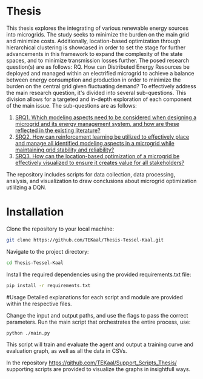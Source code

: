 # Thesis

This thesis explores the integrating of various renewable energy sources into microgrids. The study seeks to minimize the burden on the main grid and minimize costs. Additionally, location-based optimization through hierarchical clustering is showcased in order to set the stage for further advancements in this framework to expand the complexity of the state spaces, and to minimize transmission losses further. The posed research question(s) are as follows: 
RQ. How can Distributed Energy Resources be deployed and managed within an electrified microgrid to achieve a balance between energy consumption and production in order to minimize the burden on the central grid given fluctuating demand?
To effectively address the main research question, it's divided into several sub-questions. This division allows for a targeted and in-depth exploration of each component of the main issue. The sub-questions are as follows:
1. [SRQ1. Which modeling aspects need to be considered when designing a microgrid and its energy management system, and how are these reflected in the existing literature?](#SRQ1)
2. [SRQ2. How can reinforcement learning be utilized to effectively place and manage all identified modeling aspects in a microgrid while maintaining grid stability and reliability?](#SRQ2)
3. [SRQ3. How can the location-based optimization of a microgrid be effectively visualized to ensure it creates value for all stakeholders?](#SRQ3)



The repository includes scripts for data collection, data processing, analysis, and visualization to draw conclusions about microgrid optimization utililzing a DQN. 

# Installation
Clone the repository to your local machine:
```bash
git clone https://github.com/TEKaal/Thesis-Tessel-Kaal.git
```

Navigate to the project directory:
```bash
cd Thesis-Tessel-Kaal
```

Install the required dependencies using the provided requirements.txt file:
```bash
pip install -r requirements.txt
```

#Usage
Detailed explanations for each script and module are provided within the respective files. 

Change the input and output paths, and use the flags to pass the correct parameters. Run the main script that orchestrates the entire process, use:
```bash
python ./main.py
```

This script will train and evaluate the agent and output a training curve and evaluation graph, as well as all the data in CSVs. 

In the repository https://github.com/TEKaal/Support_Scripts_Thesis/ supporting scripts are provided to visualize the graphs in insightfull ways. 
